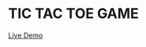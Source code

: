 <h1>TIC TAC TOE GAME</h1>
<a href="https://kishan-pravinbhai-panchal.github.io/TIC-TAC-TOE/">Live Demo</a>
